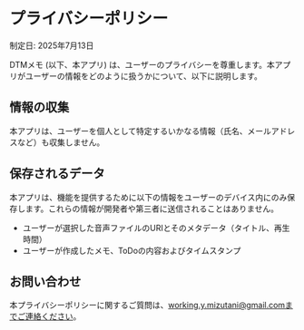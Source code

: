 # プライバシーポリシー

制定日: 2025年7月13日

DTMメモ (以下、本アプリ) は、ユーザーのプライバシーを尊重します。本アプリがユーザーの情報をどのように扱うかについて、以下に説明します。

## 情報の収集
本アプリは、ユーザーを個人として特定するいかなる情報（氏名、メールアドレスなど）も収集しません。

## 保存されるデータ
本アプリは、機能を提供するために以下の情報をユーザーのデバイス内にのみ保存します。これらの情報が開発者や第三者に送信されることはありません。
* ユーザーが選択した音声ファイルのURIとそのメタデータ（タイトル、再生時間）
* ユーザーが作成したメモ、ToDoの内容およびタイムスタンプ

## お問い合わせ
本プライバシーポリシーに関するご質問は、working.y.mizutani@gmail.comまでご連絡ください。